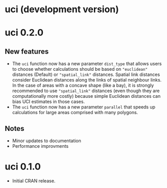 # uci (development version)

# uci 0.2.0

## New features

- The `uci` function now has a new parameter `dist_type` that allows users to choose  whether calculations should be based on `"euclidean"` distances (Default) or `"spatial_link"` distances. Spatial link distances consider Euclidean distances along the links of spatial neighbour links. In the case of areas with a concave shape (like a bay), it is strongly recommended to use `"spatial_link"` distances (even though they are computationally more costly) because simple Euclidean distances can bias UCI estimates in those cases.
- The `uci` function now has a new parameter `parallel` that speeds up calculations for large areas comprised with many polygons.

## Notes

- Minor updates to documentation
- Performance improvments


# uci 0.1.0

- Initial CRAN release.
